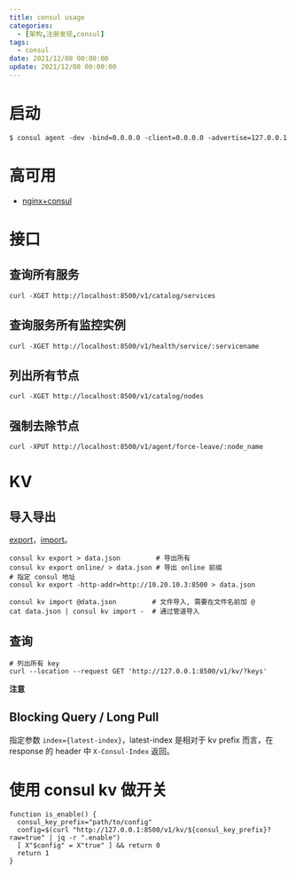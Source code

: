 ```yaml
---
title: consul usage
categories: 
  - [架构,注册发现,consul]
tags:
  - consul
date: 2021/12/08 00:00:00
update: 2021/12/08 00:00:00
---
```


# 启动

```shell
$ consul agent -dev -bind=0.0.0.0 -client=0.0.0.0 -advertise=127.0.0.1
```

# 高可用

- [nginx+consul](https://chabik.com/2019/12/dynamic-upstreams-in-nginx-w-consul/)

# 接口

## 查询所有服务

```shell
curl -XGET http://localhost:8500/v1/catalog/services
```

## 查询服务所有监控实例

```shell
curl -XGET http://localhost:8500/v1/health/service/:servicename
```

## 列出所有节点

```shell
curl -XGET http://localhost:8500/v1/catalog/nodes
```

## 强制去除节点

```shell
curl -XPUT http://localhost:8500/v1/agent/force-leave/:node_name	
```

# KV

## 导入导出

[export](https://www.consul.io/commands/kv/export)，[import](https://www.consul.io/commands/kv/import#stale)。

```shell
consul kv export > data.json         # 导出所有
consul kv export online/ > data.json # 导出 online 前缀
# 指定 consul 地址
consul kv export -http-addr=http://10.20.10.3:8500 > data.json
```

```shell
consul kv import @data.json         # 文件导入, 需要在文件名前加 @
cat data.json | consul kv import -  # 通过管道导入
```

## 查询

```shell
# 列出所有 key
curl --location --request GET 'http://127.0.0.1:8500/v1/kv/?keys'
```

**注意**

## Blocking Query / Long Pull

指定参数 `index={latest-index}`，latest-index 是相对于 kv prefix 而言，在 response 的 header 中 `X-Consul-Index` 返回。

# 使用 consul kv 做开关

```shell
function is_enable() {
  consul_key_prefix="path/to/config"
  config=$(curl "http://127.0.0.1:8500/v1/kv/${consul_key_prefix}?raw=true" | jq -r ".enable")
  [ X"$config" = X"true" ] && return 0
  return 1
}
```

